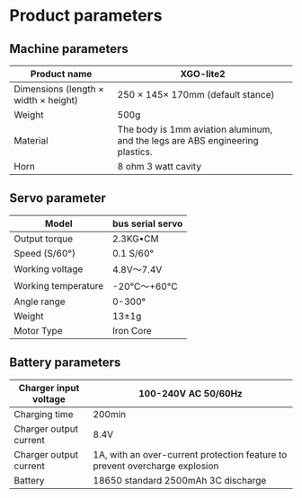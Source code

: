 ﻿---
sidebar_position: 6
sidebar_label: Product parameters
---

# Product parameters

## Machine parameters

| Product name                         | XGO-lite2                                                    |
| ------------------------------------ | ------------------------------------------------------------ |
| Dimensions (length × width × height) | 250 × 145× 170mm (default stance)                            |
| Weight                               | 500g                                                         |
| Material                             | The body is 1mm aviation aluminum, and the legs are ABS engineering plastics. |
| Horn                                 | 8 ohm 3 watt cavity                                          |



## Servo parameter

| Model               | bus serial servo |
| ------------------- | ---------------- |
| Output torque       | 2.3KG•CM         |
| Speed (S/60°)       | 0.1 S/60°        |
| Working voltage     | 4.8V～7.4V       |
| Working temperature | -20℃～+60℃       |
| Angle range         | 0-300°           |
| Weight              | 13±1g            |
| Motor Type          | Iron Core        |



## Battery parameters

| Charger input voltage  | 100-240V AC 50/60Hz                                          |
| ---------------------- | ------------------------------------------------------------ |
| Charging time          | 200min                                                       |
| Charger output current | 8.4V                                                         |
| Charger output current | 1A, with an over-current protection feature to prevent overcharge explosion |
| Battery                | 18650 standard 2500mAh 3C discharge                          |

